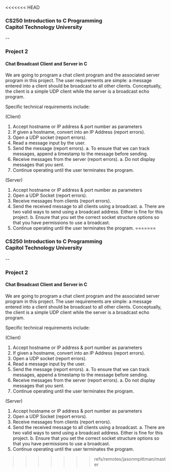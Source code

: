 <<<<<<< HEAD
### CS250 Introduction to C Programming<br> Capitol Technology University
--
### Project 2 <br>

#### Chat Broadcast Client and Server in C

We are going to program a chat client program and the associated server program in this project. The user requirements are simple: a message entered into a client should be broadcast to all other clients. Conceptually, the client is a simple UDP client while the server is a broadcast echo program.

Specific technical requirements include:

(Client)
1. Accept hostname or IP address & port number as parameters
2. If given a hostname, convert into an IP Address (report errors).
3. Open a UDP socket (report errors).
4. Read a message input by the user.
5. Send the message (report errors). 
  a. To ensure that we can track messages, append a timestamp to the message before sending.
6. Receive messages from the server (report errors). 
  a. Do not display messages that you sent.
7. Continue operating until the user terminates the program.


(Server)
1. Accept hostname or IP address & port number as parameters
2. Open a UDP Socket (report errors).
3. Receive messages from clients (report errors).
4. Send the received message to all clients using a broadcast.
  a. There are two valid ways to send using a broadcast address. Either is fine for this project.
  b. Ensure that you set the correct socket structure options so that you have permissions to use a broadcast.
5. Continue operating until the user terminates the program.
=======
### CS250 Introduction to C Programming<br> Capitol Technology University
--
### Project 2 <br>

#### Chat Broadcast Client and Server in C

We are going to program a chat client program and the associated server program in this project. The user requirements are simple: a message entered into a client should be broadcast to all other clients. Conceptually, the client is a simple UDP client while the server is a broadcast echo program.

Specific technical requirements include:

(Client)
1. Accept hostname or IP address & port number as parameters
2. If given a hostname, convert into an IP Address (report errors).
3. Open a UDP socket (report errors).
4. Read a message input by the user.
5. Send the message (report errors). 
  a. To ensure that we can track messages, append a timestamp to the message before sending.
6. Receive messages from the server (report errors). 
  a. Do not display messages that you sent.
7. Continue operating until the user terminates the program.


(Server)
1. Accept hostname or IP address & port number as parameters
2. Open a UDP Socket (report errors).
3. Receive messages from clients (report errors).
4. Send the received message to all clients using a broadcast.
  a. There are two valid ways to send using a broadcast address. Either is fine for this project.
  b. Ensure that you set the correct socket structure options so that you have permissions to use a broadcast.
5. Continue operating until the user terminates the program.
>>>>>>> refs/remotes/jasonmpittman/master
